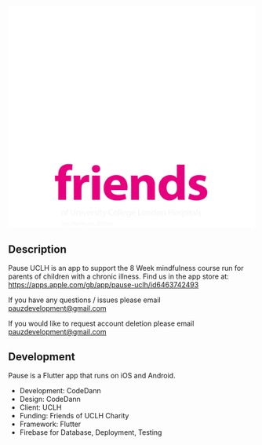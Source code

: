 ![Pause Banner](https://github.com/CodeDann/Pause_UCLH/blob/fb315cb3201d8da8990882f80158b110099de65a/documentation/new-banner-friends.png)

## Description
Pause UCLH is an app to support the 8 Week mindfulness course run for parents of children with a chronic illness.
Find us in the app store at: https://apps.apple.com/gb/app/pause-uclh/id6463742493

If you have any questions / issues please email pauzdevelopment@gmail.com

If you would like to request account deletion please email pauzdevelopment@gmail.com

## Development

Pause is a Flutter app that runs on iOS and Android.

- Development: CodeDann
- Design: CodeDann
- Client: UCLH
- Funding: Friends of UCLH Charity
- Framework: Flutter
- Firebase for Database, Deployment, Testing
